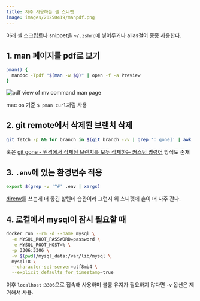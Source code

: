 ```yaml
---
title: 자주 사용하는 셸 스니펫
image: images/20250419/manpdf.png
---
```


아래 셸 스크립트나 snippet을 `~/.zshrc`에 넣어두거나 alias걸어 종종 사용한다.

## 1. man 페이지를 pdf로 보기

```bash
pman() {  
  mandoc -Tpdf "$(man -w $@)" | open -f -a Preview  
}
```

![pdf view of mv command man page](/images/20250419/manpdf.png)

mac os 기준 `$ pman curl`처럼 사용

## 2. git remote에서 삭제된 브랜치 삭제

```bash
git fetch -p && for branch in $(git branch -vv | grep ': gone]' | awk '{print $1}'); do git branch -D $branch; done
```

혹은 [git gone - 원격에서 삭제된 브랜치를 모두 삭제하는 커스텀 명령어](https://news.hada.io/topic?id=7933) 방식도 존재

## 3. `.env`에 있는 환경변수 적용

```bash
export $(grep -v '^#' .env | xargs)
```

[direnv](https://direnv.net/)를 쓰는게 더 좋긴 할텐데 습관이라 그런지 위 스니펫에 손이 더 자주 간다.

## 4. 로컬에서 mysql이 잠시 필요할 때

```bash
docker run --rm -d --name mysql \
  -e MYSQL_ROOT_PASSWORD=password \
  -e MYSQL_ROOT_HOST=% \
  -p 3306:3306 \
  -v $(pwd)/mysql_data:/var/lib/mysql \
  mysql:8 \
  --character-set-server=utf8mb4 \
  --explicit_defaults_for_timestamp=true
```

이후 `localhost:3306`으로 접속해 사용하며 볼륨 유지가 필요하지 않다면 `-v` 옵션은 제거해서 사용.
